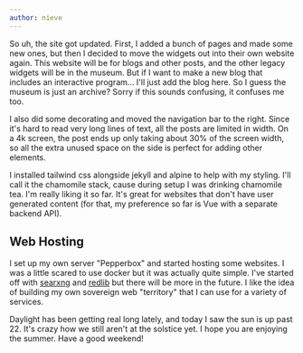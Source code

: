 ```yaml
---
author: nieve
---
```


So uh, the site got updated. First, I added a bunch of pages and made some new ones, but then I decided to move the widgets out into their own website again. This website will be for blogs and other posts, and the other legacy widgets will be in the museum. But if I want to make a new blog that includes an interactive program... I'll just add the blog here. So I guess the museum is just an archive? Sorry if this sounds confusing, it confuses me too.

I also did some decorating and moved the navigation bar to the right. Since it's hard to read very long lines of text, all the posts are limited in width. On a 4k screen, the post ends up only taking about 30% of the screen width, so all the extra unused space on the side is perfect for adding other elements. 

I installed tailwind css alongside jekyll and alpine to help with my styling. I'll call it the chamomile stack, cause during setup I was drinking chamomile tea. I'm really liking it so far. It's great for websites that don't have user generated content (for that, my preference so far is Vue with a separate backend API).

## Web Hosting

I set up my own server "Pepperbox" and started hosting some websites. I was a little scared to use docker but it was actually quite simple. I've started off with [searxng](https://stellar.agew.tech/) and [redlib](https://redlib.agew.tech/) but there will be more in the future. I like the idea of building my own sovereign web "territory" that I can use for a variety of services.

Daylight has been getting real long lately, and today I saw the sun is up past 22. It's crazy how we still aren't at the solstice yet. I hope you are enjoying the summer. Have a good weekend!